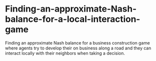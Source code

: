 # Finding-an-approximate-Nash-balance-for-a-local-interaction-game
Finding an approximate Nash balance for a business construction game where agents try to develop their on business along a road and they can interact locally with their neighbors when taking a decision.
